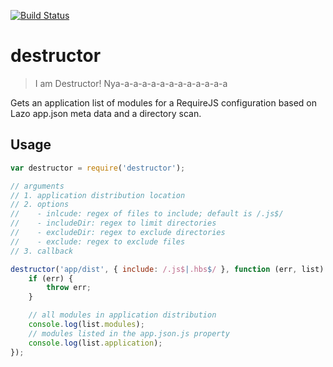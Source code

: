 [![Build Status](https://travis-ci.org/lazojs/destructor.svg?branch=master)](https://travis-ci.org/lazojs/destructor)

# destructor

> I am Destructor! Nya-a-a-a-a-a-a-a-a-a-a-a-a

Gets an application list of modules for a RequireJS configuration based on Lazo app.json meta data and a directory scan.

## Usage

```javascript
var destructor = require('destructor');

// arguments
// 1. application distribution location
// 2. options
//    - inlcude: regex of files to include; default is /.js$/
//    - includeDir: regex to limit directories
//    - excludeDir: regex to exclude directories
//    - exclude: regex to exclude files
// 3. callback

destructor('app/dist', { include: /.js$|.hbs$/ }, function (err, list) {
    if (err) {
        throw err;
    }

    // all modules in application distribution
    console.log(list.modules);
    // modules listed in the app.json.js property
    console.log(list.application);
});
```